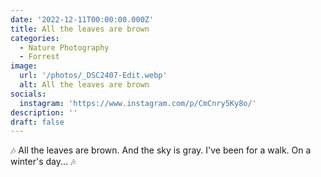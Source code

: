 ```yaml
---
date: '2022-12-11T00:00:00.000Z'
title: All the leaves are brown
categories:
  - Nature Photography
  - Forrest
image:
  url: '/photos/_DSC2407-Edit.webp'
  alt: All the leaves are brown
socials:
  instagram: 'https://www.instagram.com/p/CmCnry5Ky8o/'
description: ''
draft: false
---
```


🎶
All the leaves are brown.
And the sky is gray.
I've been for a walk.
On a winter's day...
🎶
